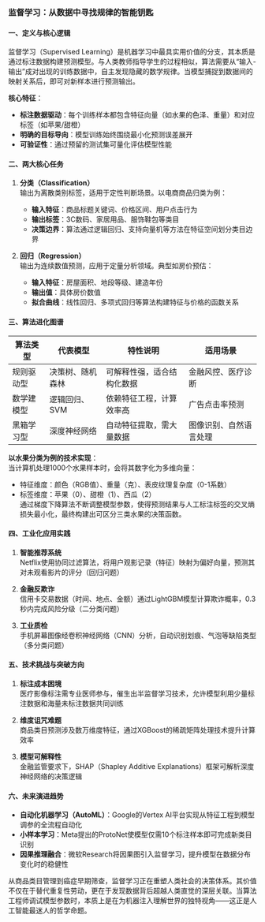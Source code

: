 ### 监督学习：从数据中寻找规律的智能钥匙

#### 一、定义与核心逻辑
监督学习（Supervised Learning）是机器学习中最具实用价值的分支，其本质是通过标注数据构建预测模型。与人类教师指导学生的过程相似，算法需要从“输入-输出”成对出现的训练数据中，自主发现隐藏的数学规律。当模型捕捉到数据间的映射关系后，即可对新样本进行预测输出。

**核心特征**：  
- **标注数据驱动**：每个训练样本都包含特征向量（如水果的色泽、重量）和对应标签（如苹果/甜橙）  
- **明确的目标导向**：模型训练始终围绕最小化预测误差展开  
- **可验证性**：通过预留的测试集可量化评估模型性能  

#### 二、两大核心任务
1. **分类（Classification）**  
   输出为离散类别标签，适用于定性判断场景。以电商商品归类为例：  
   - **输入特征**：商品标题关键词、价格区间、用户点击行为  
   - **输出标签**：3C数码、家居用品、服饰鞋包等类目  
   - **决策边界**：算法通过逻辑回归、支持向量机等方法在特征空间划分类目边界

2. **回归（Regression）**  
   输出为连续数值预测，应用于定量分析领域。典型如房价预估：  
   - **输入特征**：房屋面积、地段等级、建造年份  
   - **输出值**：具体房价数值  
   - **拟合曲线**：线性回归、多项式回归等算法构建特征与价格的函数关系

#### 三、算法进化图谱
| 算法类型       | 代表模型         | 特性说明                     | 适用场景               |
|----------------|------------------|----------------------------|-----------------------|
| 规则驱动型     | 决策树、随机森林 | 可解释性强，适合结构化数据   | 金融风控、医疗诊断     |
| 数学建模型     | 逻辑回归、SVM    | 依赖特征工程，计算效率高     | 广告点击率预测         |
| 黑箱学习型     | 深度神经网络     | 自动特征提取，需大量数据     | 图像识别、自然语言处理 |

**以水果分类为例的技术实现**：  
当计算机处理1000个水果样本时，会将其数字化为多维向量：  
- 特征维度：颜色（RGB值）、重量（克）、表皮纹理复杂度（0-1系数）  
- 标签维度：苹果（0）、甜橙（1）、西瓜（2）  
通过梯度下降算法不断调整模型参数，使得预测结果与人工标注标签的交叉熵损失最小化，最终构建出可区分三类水果的决策函数。

#### 四、工业化应用实践
1. **智能推荐系统**  
   Netflix使用协同过滤算法，将用户观影记录（特征）映射为偏好向量，预测其对未观看影片的评分（回归问题）

2. **金融反欺诈**  
   信用卡交易数据（时间、地点、金额）通过LightGBM模型计算欺诈概率，0.3秒内完成风险分级（二分类问题）

3. **工业质检**  
   手机屏幕图像经卷积神经网络（CNN）分析，自动识别划痕、气泡等缺陷类型（多分类问题）

#### 五、技术挑战与突破方向
1. **标注成本困境**  
   医疗影像标注需专业医师参与，催生出半监督学习技术，允许模型利用少量标注数据和海量未标注数据共同训练

2. **维度诅咒难题**  
   商品类目预测涉及数万维度特征，通过XGBoost的稀疏矩阵处理技术提升计算效率

3. **模型可解释性**  
   金融监管要求下，SHAP（Shapley Additive Explanations）框架可解析深度神经网络的决策逻辑

#### 六、未来演进趋势
- **自动化机器学习（AutoML）**：Google的Vertex AI平台实现从特征工程到模型调参的全流程自动化  
- **小样本学习**：Meta提出的ProtoNet使模型仅需10个标注样本即可完成新类目识别  
- **因果推理融合**：微软Research将因果图引入监督学习，提升模型在数据分布变化时的稳健性

从商品类目管理到癌症早期筛查，监督学习正在重塑人类社会的决策体系。其价值不仅在于替代重复性劳动，更在于发现数据背后超越人类直觉的深层关联。当算法工程师调试模型参数时，本质上是在为机器注入理解世界的独特视角——这正是人工智能最迷人的哲学命题。

